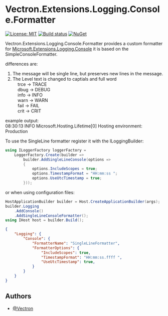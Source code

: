 # Vectron.Extensions.Logging.Console.Formatter
[![License: MIT](https://img.shields.io/badge/License-MIT-green.svg)](https://github.com/Vectron/Vectron.Extensions.Logging.Console.Formatter/blob/main/LICENSE.txt)
[![Build status](https://github.com/Vectron/Vectron.Extensions.Logging.Console.Formatter/actions/workflows/BuildTestDeploy.yml/badge.svg)](https://github.com/Vectron/Vectron.Extensions.Logging.Console.Formatter/actions)
[![NuGet](https://img.shields.io/nuget/v/Vectron.Extensions.Logging.Console.Formatter.svg)](https://www.nuget.org/packages/Vectron.Extensions.Logging.Console.Formatter)

Vectron.Extensions.Logging.Console.Formatter provides a custom formatter for [Microsoft.Extensions.Logging.Console](https://github.com/dotnet/runtime/tree/main/src/libraries/Microsoft.Extensions.Logging.Console/src)
it is based on the SimpleConsoleFormatter.

differences are:
1. The message will be single line, but preserves new lines in the message.
2. The Level text is changed to captials and full word  
    trce -> TRACE  
    dbug -> DEBUG  
    info -> INFO  
    warn -> WARN  
    fail -> FAIL  
    crit -> CRIT  

example output:  
08:30:13 INFO Microsoft.Hosting.Lifetime[0] Hosting environment: Production

To use the SingleLine formatter register it with the ILoggingBuilder:
```C#
using ILoggerFactory loggerFactory =
    LoggerFactory.Create(builder =>
        builder.AddSingleLineConsole(options =>
        {
            options.IncludeScopes = true;
            options.TimestampFormat = "HH:mm:ss ";
            options.UseUtcTimestamp = true;
        }));
```

or when using configuration files:
```C#
HostApplicationBuilder builder = Host.CreateApplicationBuilder(args);
builder.Logging
    .AddConsole()
    .AddSingleLineConsoleFormatter();
using IHost host = builder.Build();
```

```json
{
    "Logging": {
        "Console": {
            "FormatterName": "SingleLineFormatter",
            "FormatterOptions": {
                "IncludeScopes": true,
                "TimestampFormat": "HH:mm:ss.ffff ",
                "UseUtcTimestamp": true,
            }
        }
    }
}
```

## Authors
- [@Vectron](https://www.github.com/Vectron)
